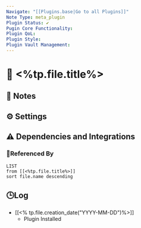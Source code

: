 ```yaml
---
Navigate: "[[Plugins.base|Go to all Plugins]]"
Note Type: meta_plugin
Plugin Status: ✔️
Pugin Core Functionality:
Plugin QoL:
Plugin Style:
Plugin Vault Management:
---
```

# 🔌 <%tp.file.title%>

## 📝 Notes


## ⚙️ Settings


## ⚠️ Dependencies and Integrations

### 🔗Referenced By
```dataview
LIST
from [[<%tp.file.title%>]]
sort file.name descending
```

## 🕒Log

- [[<% tp.file.creation_date("YYYY-MM-DD")%>]]
	- Plugin Installed